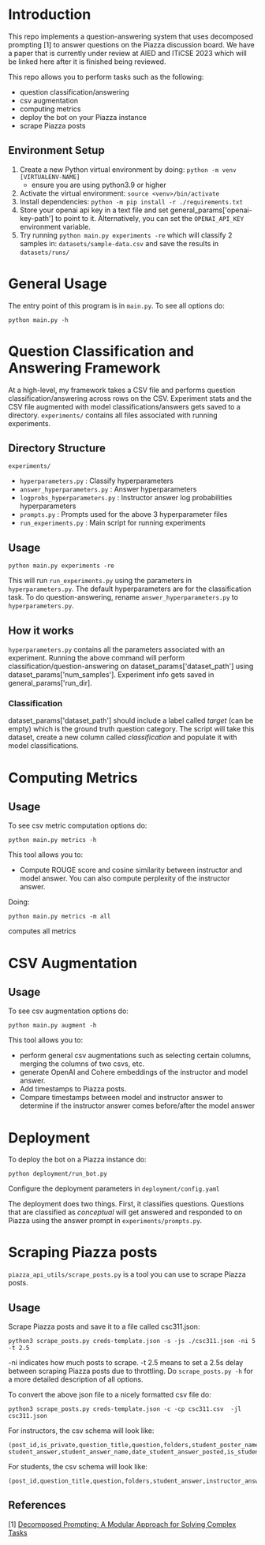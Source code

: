 
# Introduction

This repo implements a question-answering system that uses decomposed prompting [1] to answer questions on the Piazza discussion board. We have a paper that is currently under review at AIED and ITiCSE 2023 which will be linked here after it is finished being reviewed.

This repo allows you to perform tasks such as the following:
- question classification/answering 
- csv augmentation 
- computing metrics
- deploy the bot on your Piazza instance
- scrape Piazza posts

## Environment Setup

1. Create a new Python virtual environment by doing: ```python -m venv [VIRTUALENV-NAME]```
   - ensure you are using python3.9 or higher
2. Activate the virtual environment: ```source <venv>/bin/activate```
3. Install dependencies: ```python -m pip install -r ./requirements.txt ```
4. Store your openai api key in a text file and set general_params['openai-key-path'] to point to it. Alternatively, you can set the `OPENAI_API_KEY` environment variable. 
5. Try running ``` python main.py experiments -re ``` which will classify 2 samples in: `datasets/sample-data.csv` and save the results in ```datasets/runs/```

# General Usage

The entry point of this program is in `main.py`. To see all options do:
```
python main.py -h
```

# Question Classification and Answering Framework

At a high-level, my framework takes a CSV file and performs question classification/answering across rows on the CSV. Experiment stats and the CSV file augmented with model classifications/answers gets saved to a directory. `experiments/` contains all files associated with running experiments.

## Directory Structure


 `experiments/`
 - `hyperparameters.py` : Classify hyperparameters
 - `answer_hyperparameters.py` : Answer hyperparameters
 - `logprobs_hyperparameters.py` : Instructor answer log probabilities hyperparameters
 - `prompts.py` : Prompts used for the above 3 hyperparameter files
 - `run_experiments.py` : Main script for running experiments

## Usage

``` 
python main.py experiments -re 
```


This will run `run_experiments.py` using the parameters in `hyperparameters.py`. The default hyperparameters are for the classification task. To do question-answering, rename `answer_hyperparameters.py` to `hyperparameters.py`. 

## How it works

`hyperparameters.py` contains all the parameters associated with an experiment. Running the above command will perform classification/question-answering on dataset_params['dataset_path'] using dataset_params['num_samples']. Experiment info gets saved in general_params['run_dir]. 

### Classification

dataset_params['dataset_path'] should include a label called *target* (can be empty) which is the ground truth question category. The script will take this dataset, create a new column called *classification* and populate it with model classifications.

# Computing Metrics

## Usage

To see csv metric computation options do:

``` 
python main.py metrics -h
```

This tool allows you to:

- Compute ROUGE score and cosine similarity between instructor and model answer. You can also compute perplexity of the instructor answer.

Doing:
``` 
python main.py metrics -m all
```

computes all metrics


# CSV Augmentation

## Usage

To see csv augmentation options do:

``` 
python main.py augment -h
```

This tool allows you to:

- perform general csv augmentations such as selecting certain columns, merging the columns of two csvs, etc. 
- generate OpenAI and Cohere embeddings of the instructor and model answer.
- Add timestamps to Piazza posts. 
- Compare timestamps between model and instructor answer to determine if the instructor answer comes before/after the model answer



# Deployment

To deploy the bot on a Piazza instance do:

``` 
python deployment/run_bot.py
```

Configure the deployment parameters in `deployment/config.yaml`

The deployment does two things. First, it classifies questions. Questions that are classified as *conceptual* will get answered and responded to on Piazza using the answer prompt in `experiments/prompts.py`.


# Scraping Piazza posts

`piazza_api_utils/scrape_posts.py` is a tool you can use to scrape Piazza posts.

## Usage

Scrape Piazza posts and save it to a file called csc311.json:

```
python3 scrape_posts.py creds-template.json -s -js ./csc311.json -ni 5 -t 2.5
```

-ni indicates how much posts to scrape. -t 2.5 means to set a 2.5s delay between scraping Piazza posts due to throttling. Do `scrape_posts.py -h` for a more detailed description of all options.

To convert the above json file to a nicely formatted csv file do:
```
python3 scrape_posts.py creds-template.json -c -cp csc311.csv  -jl csc311.json
```

For instructors, the csv schema will look like:

```
(post_id,is_private,question_title,question,folders,student_poster_name,date_question_posted, student_answer,student_answer_name,date_student_answer_posted,is_student_endorsed,is_student_helpful,instructor_answer,instructor_answer_name,date_instructor_answer_posted,is_instructor_helpful,is_followup)
```

For students, the csv schema will look like:
```
(post_id,question_title,question,folders,student_answer,instructor_answer)
```




## References

[1] [Decomposed Prompting: A Modular Approach for Solving Complex Tasks](https://arxiv.org/abs/2210.02406) 











